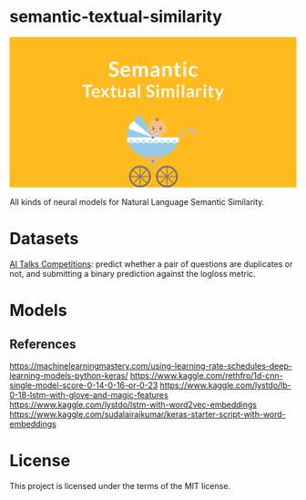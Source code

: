 # semantic-textual-similarity
![](./semantic-textual-similarity.png)

All kinds of neural models for  Natural Language Semantic Similarity.

# Datasets
[AI Talks Competitions](https://ai.ppdai.com/mirror/goToMirrorDetail?mirrorId=1&tabindex=1): predict whether a pair of questions are duplicates or not, and submitting a binary prediction against the logloss metric. 

# Models

## References
https://machinelearningmastery.com/using-learning-rate-schedules-deep-learning-models-python-keras/
https://www.kaggle.com/rethfro/1d-cnn-single-model-score-0-14-0-16-or-0-23
https://www.kaggle.com/lystdo/lb-0-18-lstm-with-glove-and-magic-features
https://www.kaggle.com/lystdo/lstm-with-word2vec-embeddings
https://www.kaggle.com/sudalairajkumar/keras-starter-script-with-word-embeddings

# License
This project is licensed under the terms of the MIT license.
